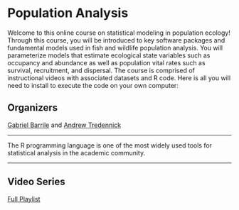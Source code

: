 # Population Analysis 

Welcome to this online course on statistical modeling in population ecology! Through this course, you will be introduced to key software packages and fundamental models used in fish and wildlife population analysis. You will parameterize models that estimate ecological state variables such as occupancy and abundance as well as population vital rates such as survival, recruitment, and dispersal. The course is comprised of instructional videos with associated datasets and R code. Here is all you will need to install to execute the code on your own computer:


## Organizers
[Gabriel Barrile](http://wyocoopunit.org/people/gabe-barrile) and [Andrew Tredennick](http://atredennick.github.io/)

---
  
The R programming language is one of the most widely used tools for statistical analysis in the academic community.

---
  
## Video Series
[Full Playlist](https://www.youtube.com/watch?v=5ObFFRI2xoo&list=PLWGk3h2cQBvKeYyRk5lg_5KU9vLNHLC2U) 
  

